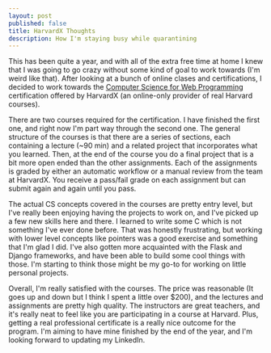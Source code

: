 ```yaml
---
layout: post
published: false
title: HarvardX Thoughts
description: How I'm staying busy while quarantining
---
```

This has been quite a year, and with all of the extra free time at home I knew that I was going to go crazy without some kind of goal to work towards (I'm weird like that). After looking at a bunch of online clases and certifications, I decided to work towards the [Computer Science for Web Programming](https://www.edx.org/professional-certificate/harvardx-computer-science-for-web-programming) certification offered by HarvardX (an online-only provider of real Harvard courses).

There are two courses required for the certification. I have finished the first one, and right now I'm part way through the second one. The general structure of the courses is that there are a series of sections, each containing a lecture (~90 min) and a related project that incorporates what you learned. Then, at the end of the course you do a final project that is a bit more open ended than the other assignments. Each of the assignments is graded by either an automatic workflow or a manual review from the team at HarvardX. You receive a pass/fail grade on each assignment but can submit again and again until you pass.

The actual CS concepts covered in the courses are pretty entry level, but I've really been enjoying having the projects to work on, and I've picked up a few new skills here and there. I learned to write some C which is not something I've ever done before. That was honestly frustrating, but working with lower level concepts like pointers was a good exercise and something that I'm glad I did. I've also gotten more acquainted with the Flask and Django frameworks, and have been able to build some cool things with those. I'm starting to think those might be my go-to for working on little personal projects.

Overall, I'm really satisfied with the courses. The price was reasonable (It goes up and down but I think I spent a little over $200), and the lectures and assignments are pretty high quality. The instructors are great teachers, and it's really neat to feel like you are participating in a course at Harvard. Plus, getting a real professional certificate is a really nice outcome for the program. I'm aiming to have mine finished by the end of the year, and I'm looking forward to updating my LinkedIn.